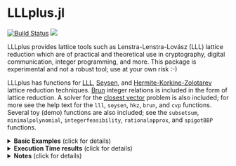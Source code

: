 # LLLplus.jl

[![Build Status](https://github.com/chrisvwx/LLLplus.jl/workflows/CI/badge.svg)](https://github.com/chrisvwx/LLLplus.jl/actions)
[![](https://img.shields.io/badge/docs-devel-blue.svg)](https://chrisvwx.github.io/LLLplus.jl/dev)

LLLplus provides lattice tools such as Lenstra-Lenstra-Lovász (LLL)
lattice reduction which are of practical and theoretical use in
cryptography, digital communication, integer programming, and more.
This package is experimental and not a robust tool; use at your own
risk  :-)

LLLplus has functions for [LLL](https://en.wikipedia.org/wiki/Lenstra%E2%80%93Lenstra%E2%80%93Lov%C3%A1sz_lattice_basis_reduction_algorithm),
[Seysen](http://link.springer.com/article/10.1007%2FBF01202355), and
[Hermite-Korkine-Zolotarev](http://www.cas.mcmaster.ca/~qiao/publications/ZQW11.pdf)
lattice reduction
techniques. [Brun](https://archive.org/stream/skrifterutgitavv201chri#page/300/mode/2up)
integer relations is included in the form of lattice
reduction. A solver for the  [closest
vector](https://en.wikipedia.org/wiki/Lattice_problem#Closest_vector_problem_.28CVP.29)
problem is also included; for more see the help text for the `lll`,
`seysen`, `hkz`, `brun`, and `cvp` functions. Several toy (demo)
functions are also included; see the  `subsetsum`, `minimalpolynomial`,
`integerfeasibility`, `rationalapprox`, and  `spigotBBP` functions.

<details>
   <summary><b>Basic Examples</b> (click for details)</summary>
<p>

Each function contains documentation and examples available via Julia's
built-in documentation system (try `?lll` or `@doc(lll)`). Documentation
for all functions is [available](https://chrisvwx.github.io/LLLplus.jl/dev). A tutorial notebook is
found in the [`docs`](docs/LLLplusTutorial.ipynb) directory or on
[nbviewer](https://nbviewer.jupyter.org/github/chrisvwx/LLLplus.jl/blob/master/docs/LLLplusTutorial.ipynb).

Here are a few examples of using the functions in the
package on random lattices.

```julia
Pkg.add("LLLplus")
using LLLplus

# do lattice reduction on a matrix with randn entries
N = 40;
H = randn(N,N);
Bbrun,_ = brun(H);
Blll,_ = lll(H);
Bseysen,_ = seysen(H);
Bhkz,_ = hkz(H);

# check out the CVP solver
Q,Rtmp=qr(H); R = UpperTriangular(Rtmp);
u=Int.(rand(0:1e10,N));
y=H*u+rand(N)/100;
uhat=cvp(Q'*y,R);
sum(abs.(u-uhat))
```
</p>
</details>

<details>
   <summary><b>Execution Time results</b> (click for details)</summary>
<p>

To give a flavor of the behavior of the functions in LLLplus,
we show execution time for several built-in datatypes (Int32,
Int64, Int128, Float32, Float64, BitInt, and BigFloat) as well as type
from external packages (Float128 from
[Quadmath.jl](https://github.com/JuliaMath/Quadmath.jl) and Double64
from [DoubleFloat.jl](https://github.com/JuliaMath/DoubleFloats.jl))
which are used to generate 100 16x16 matrices with elements uniformly
distributed over `-100` to `100`. The figure shows average execution
time when using these matrices as input lattice bases for several
functions from LLLplus. See `test/perftest.jl` for the code to
regenerate the figure and for another line of code that generates a
figure of execution time versus basis dimension.

![Time vs data type](docs/src/assets/perfVsDataType.png)

</p>
</details>

<details>
   <summary><b>Notes</b> (click for details)</summary>
<p>

The 2020 [Simons Institute lattice](https://simons.berkeley.edu/programs/lattices2020)
workshop, a
[survey paper by Wuebben](http://www.ant.uni-bremen.de/sixcms/media.php/102/10740/SPM_2011_Wuebben.pdf), and the
[monograph by Bremner](https://www.amazon.com/Lattice-Basis-Reduction-Introduction-Applications/dp/1439807027) 
were helpful in writing the tools in LLLplus
and are good resources for further study. If you are trying to break
one of the [Lattice Challenge](http://www.latticechallenge.org)
records or are looking for robust, well-proven lattice tools, look at
[fplll](https://github.com/fplll/fplll). Also, for many
number-theoretic problems the
[Nemo.jl](https://github.com/Nemocas/Nemo.jl) package is appropriate;
it uses the [FLINT](http://flintlib.org/) C library to do LLL
reduction on Nemo-specific data types.  Finally, no number theorists
or computer scientists
have worked on LLLplus; please treat the package as experimental.
